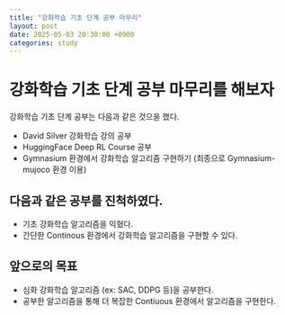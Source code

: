 ```yaml
---
title: "강화학습 기초 단계 공부 마무리"
layout: post
date: 2025-05-03 20:30:00 +0900
categories: study
---
```


# 강화학습 기초 단계 공부 마무리를 해보자

강화학습 기초 단계 공부는 다음과 같은 것으을 했다.
* David Silver 강화학습 강의 공부
* HuggingFace Deep RL Course 공부
* Gymnasium 환경에서 강화학습 알고리즘 구현하기 (최종으로 Gymnasium-mujoco 환경 이용)

## 다음과 같은 공부를 진척하였다.
* 기초 강화학습 알고리즘을 익혔다.
* 간단한 Continous 환경에서 강화학습 알고리즘을 구현할 수 있다.

## 앞으로의 목표
* 심화 강화학습 알고리즘 (ex: SAC, DDPG 등)을 공부한다.
* 공부한 알고리즘을 통해 더 복잡한 Contiuous 환경에서 알고리즘을 구현한다.